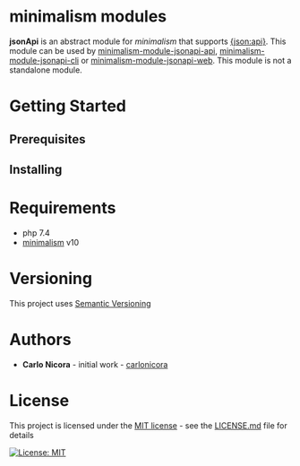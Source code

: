 # minimalism modules

**jsonApi** is an abstract module for *minimalism* that supports [{json:api}](https://jsonapi.org).
This module can be used by [minimalism-module-jsonapi-api](https://github.com/carlonicora/minimalism-module-jsonapi-api),
[minimalism-module-jsonapi-cli](https://github.com/carlonicora/minimalism-module-jsonapi-cli) or
[minimalism-module-jsonapi-web](https://github.com/carlonicora/minimalism-module-jsonapi-web). This module is not a 
standalone module. 

# Getting Started

## Prerequisites

## Installing

# Requirements

* php 7.4
* [minimalism](https://github.com/carlonicora/minimalism) v10


# Versioning

This project uses [Semantic Versioning](https://semver.org)

# Authors

* **Carlo Nicora** - initial work - [carlonicora](https://github.com/carlonicora)

# License

This project is licensed under the [MIT license](https://opensource.org/licenses/MIT) - see the [LICENSE.md](LICENSE.md) file for details


[![License: MIT](https://img.shields.io/badge/License-MIT-yellow.svg)](https://opensource.org/licenses/MIT)